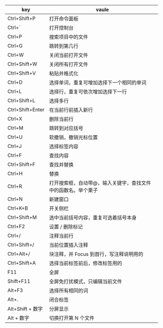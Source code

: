 key|vaule
---|---
Ctrl+Shift+P|打开命令面板
Ctrl+`|打开控制台
Ctrl+P|搜索项目中的文件
Ctrl+G|跳转到第几行
Ctrl+W|关闭当前打开文件
Ctrl+Shift+W|关闭所有打开文件
Ctrl+Shift+V|粘贴并格式化
Ctrl+D|选择单词，重复可增加选择下一个相同的单词
Ctrl+L|选择行，重复可依次增加选择下一行
Ctrl+Shift+L|选择多行
Ctrl+Shift+Enter|在当前行前插入新行
Ctrl+X|删除当前行
Ctrl+M|跳转到对应括号
Ctrl+U|软撤销，撤销光标位置
Ctrl+J|选择标签内容
Ctrl+F|查找内容
Ctrl+Shift+F|查找并替换
Ctrl+H|替换
Ctrl+R|打开搜索框，自动带@，输入关键字，查找文件中的函数名。举个栗子|在函数较多的页面快速查找某个函数
Ctrl+N|新建窗口
Ctrl+K+B|开关侧栏
Ctrl+Shift+M|选中当前括号内容，重复可选着括号本身
Ctrl+F2|设置 / 删除标记
Ctrl+/|注释当前行
Ctrl+Shift+/|当前位置插入注释
Ctrl+Alt+/|块注释，并 Focus 到首行，写注释说明用的
Ctrl+Shift+A|选择当前标签前后，修改标签用的
F11|全屏
Shift+F11|全屏免打扰模式，只编辑当前文件
Alt+F3|选择所有相同的词
Alt+.|闭合标签
Alt+Shift + 数字|分屏显示
Alt + 数字|切换打开第 N 个文件
